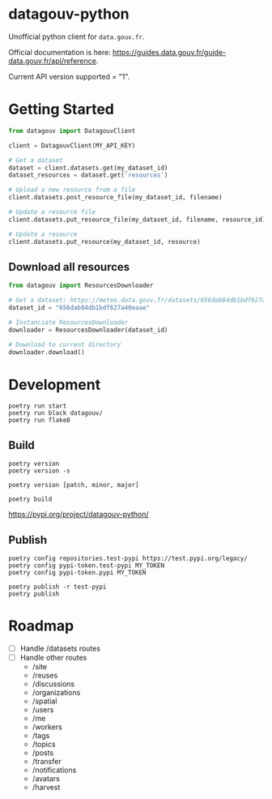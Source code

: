 # datagouv-python

Unofficial python client for `data.gouv.fr`.

Official documentation is here: https://guides.data.gouv.fr/guide-data.gouv.fr/api/reference.

Current API version supported = "1".

# Getting Started

```python
from datagouv import DatagouvClient

client = DatagouvClient(MY_API_KEY)

# Get a dataset
dataset = client.datasets.get(my_dataset_id)
dataset_resources = dataset.get('resources')

# Upload a new resource from a file
client.datasets.post_resource_file(my_dataset_id, filename)

# Update a resource file 
client.datasets.put_resource_file(my_dataset_id, filename, resource_id)

# Update a resource
client.datasets.put_resource(my_dataset_id, resource)

```

## Download all resources
```python
from datagouv import ResourcesDownloader

# Get a dataset: https://meteo.data.gouv.fr/datasets/656dab84db1bdf627a40eaae
dataset_id = "656dab84db1bdf627a40eaae"

# Instanciate ResourcesDownloader
downloader = ResourcesDownloader(dataset_id)

# Download to current directory
downloader.download()
```



# Development

```
poetry run start
poetry run black datagouv/
poetry run flake8
```

## Build
```
poetry version
poetry version -s

poetry version [patch, minor, major]
```

```
poetry build
```

https://pypi.org/project/datagouv-python/

<!-- 
```
python -m build

python -m twine upload --config-file .pypirc -r testpypi dist/*
python -m twine upload --config-file .pypirc -r pypi dist/*
``` -->

## Publish
```
poetry config repositories.test-pypi https://test.pypi.org/legacy/
poetry config pypi-token.test-pypi MY_TOKEN
poetry config pypi-token.pypi MY_TOKEN
```
```
poetry publish -r test-pypi 
poetry publish
```

# Roadmap

* [ ] Handle /datasets routes
* [ ] Handle other routes
    * /site
    * /reuses
    * /discussions
    * /organizations
    * /spatial
    * /users
    * /me
    * /workers
    * /tags
    * /topics
    * /posts
    * /transfer
    * /notifications
    * /avatars
    * /harvest


